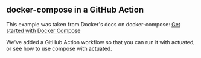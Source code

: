 ## docker-compose in a GitHub Action

This example was taken from Docker's docs on docker-compose: [Get started with Docker Compose](https://docs.docker.com/compose/gettingstarted/)

We've added a GitHub Action workflow so that you can run it with actuated, or see how to use compose with actuated.
